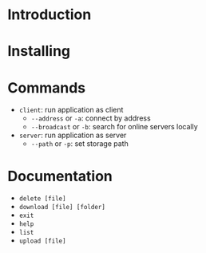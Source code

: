 # Introduction

# Installing

# Commands

+ `client`: run application as client
    + `--address` or `-a`: connect by address
    + `--broadcast` or `-b`: search for online servers locally
+ `server`: run application as server
    + `--path` or `-p`: set storage path

# Documentation

+ `delete [file]`
+ `download [file] [folder]`
+ `exit`
+ `help`
+ `list`
+ `upload [file]`